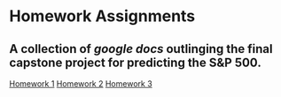 # Homework Assignments

## A collection of *google docs* outlinging the final capstone project for predicting the **S&P 500**.

[Homework 1](https://docs.google.com/document/d/1Ip6pWwnz7wOYP2EtL8aj-Lku2z7aSYcoQ8-SpaNoT74/edit?usp=sharing)
[Homework 2](https://docs.google.com/document/d/1nkkBIwuyNXhCp3icHcFFnn-r4PZsmtLMisAnbuT74V4/edit?usp=sharing)
[Homework 3](https://docs.google.com/document/d/1sjdKmt5nRmbNs129-8Ovzkqc5IoaC-xbmANVVskN66E/edit?usp=sharing)
